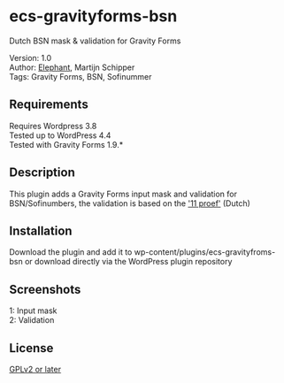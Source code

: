 # ecs-gravityforms-bsn
Dutch BSN mask &amp; validation for Gravity Forms

Version: 1.0<br>
Author: [Elephant](http://elephantcs.nl/), Martijn Schipper<br>
Tags: Gravity Forms, BSN, Sofinummer<br>

## Requirements

Requires Wordpress 3.8<br>
Tested up to WordPress 4.4<br>
Tested with Gravity Forms 1.9.*<br>

## Description

This plugin adds a Gravity Forms input mask and validation for BSN/Sofinumbers, the validation is based on the ['11 proef'](https://nl.wikipedia.org/wiki/Burgerservicenummer#11-proef) (Dutch)

## Installation

Download the plugin and add it to wp-content/plugins/ecs-gravityfroms-bsn or download directly via the WordPress plugin repository

## Screenshots

1: Input mask<br>
2: Validation

## License

[GPLv2 or later](http://www.gnu.org/licenses/gpl-2.0.html)

